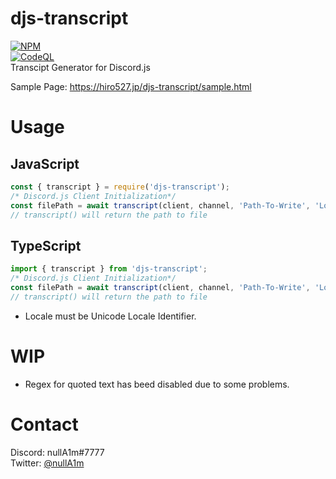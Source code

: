 # djs-transcript
[![NPM](https://nodei.co/npm/djs-transcript.png?downloads=true&downloadRank=true&stars=true)](https://nodei.co/npm/djs-transcript/)\
[![CodeQL](https://github.com/Hiro527/djs-transcript/actions/workflows/codeql-analysis.yml/badge.svg)](https://github.com/Hiro527/djs-transcript/actions/workflows/codeql-analysis.yml)\
Transcipt Generator for Discord.js

Sample Page: https://hiro527.jp/djs-transcript/sample.html
# Usage
## JavaScript
```js
const { transcript } = require('djs-transcript');
/* Discord.js Client Initialization*/
const filePath = await transcript(client, channel, 'Path-To-Write', 'Locale');
// transcript() will return the path to file
```

## TypeScript
```ts
import { transcript } from 'djs-transcript';
/* Discord.js Client Initialization*/
const filePath = await transcript(client, channel, 'Path-To-Write', 'Locale');
// transcript() will return the path to file
```

- Locale must be Unicode Locale Identifier.

# WIP
- Regex for quoted text has beed disabled due to some problems.

# Contact
Discord: nullA1m#7777\
Twitter: [@nullA1m](https://twitter.com/nullA1m)
